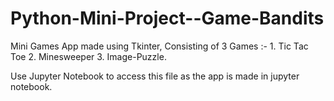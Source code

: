 # Python-Mini-Project--Game-Bandits
Mini Games App made using Tkinter, Consisting of 3 Games :- 1. Tic Tac Toe  2. Minesweeper 3. Image-Puzzle.

Use Jupyter Notebook to access this file as the app is made in jupyter notebook.

